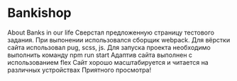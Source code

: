 # Bankishop
About Banks in our life
Сверстал предложенную страницу тестового задания.
При выпонении использовался сборщик webpack.
Для вёрстки сайта использовал pug, scss, js. 
Для запуска проекта необходимо выполнить команду npm run start 
Адаптив сайта выполнен с использованием flex
Сайт хорошо масштабируется и читается на различных устройствах
Приятного просмотра!
